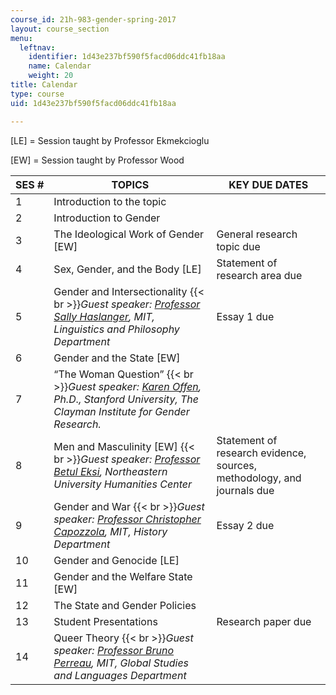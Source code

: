 ```yaml
---
course_id: 21h-983-gender-spring-2017
layout: course_section
menu:
  leftnav:
    identifier: 1d43e237bf590f5facd06ddc41fb18aa
    name: Calendar
    weight: 20
title: Calendar
type: course
uid: 1d43e237bf590f5facd06ddc41fb18aa

---
```


\[LE\] = Session taught by Professor Ekmekcioglu

\[EW\] = Session taught by Professor Wood

| SES # | TOPICS | KEY DUE DATES |
| --- | --- | --- |
| 1 | Introduction to the topic | &nbsp; |
| 2 | Introduction to Gender  | &nbsp; |
| 3 | The Ideological Work of Gender \[EW\] | General research topic due |
| 4 | Sex, Gender, and the Body \[LE\] | Statement of research area due |
| 5 | Gender and Intersectionality  {{< br >}}_Guest speaker: [Professor Sally Haslanger](http://web.mit.edu/philosophy/haslanger.html), MIT, Linguistics and Philosophy Department_ | Essay 1 due |
| 6 | Gender and the State \[EW\] | &nbsp; |
| 7 | “The Woman Question”  {{< br >}}_Guest speaker: [Karen Offen](http://gender.stanford.edu/people/karen-offen), Ph.D., Stanford University, The Clayman Institute for Gender Research._ | &nbsp; |
| 8 | Men and Masculinity \[EW\]  {{< br >}}_Guest speaker: [Professor Betul Eksi](https://globalresilience.northeastern.edu/profile/eksi-betul/), Northeastern University Humanities Center_ | Statement of research evidence, sources, methodology, and journals due |
| 9 | Gender and War  {{< br >}}_Guest speaker: [Professor Christopher Capozzola](http://history.mit.edu/people/christopher-capozzola), MIT, History Department_ | Essay 2 due |
| 10 | Gender and Genocide \[LE\] | &nbsp; |
| 11 | Gender and the Welfare State \[EW\] | &nbsp; |
| 12 | The State and Gender Policies | &nbsp; |
| 13 | Student Presentations | Research paper due |
| 14 | Queer Theory  {{< br >}}_Guest speaker: [Professor Bruno Perreau](https://mitgsl.mit.edu/people/affiliated-faculty-and-scholars/bruno-perreau), MIT, Global Studies and Languages Department_ |